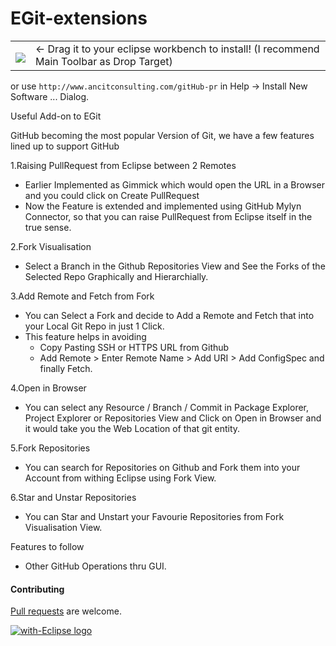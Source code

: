EGit-extensions
===============

<table style="border: none; width:100%">
  <tbody>
    <tr style="border:none;">
      <td style="vertical-align: middle; padding-top: 10px; border: none;">
        <a href="http://marketplace.eclipse.org/marketplace-client-intro?mpc_install=945463" title="Drag and drop onto a running Eclipse Main Toolbar to install GitHub Extensions">
          <img src="http://marketplace.eclipse.org/misc/installbutton.png">
        </a>
      </td>
      <td style="vertical-align: middle; text-align: left; border: none;">
        ← Drag it to your eclipse workbench to install! (I recommend Main Toolbar as Drop Target)</td>
    </tr>
  </tbody>
</table>

or use `http://www.ancitconsulting.com/gitHub-pr` in Help -> Install New Software ... Dialog.


Useful Add-on to EGit

GitHub becoming the most popular Version of Git, we have a few features lined up to support GitHub

1.Raising PullRequest from Eclipse between 2 Remotes
  - Earlier Implemented as Gimmick which would open the URL in a Browser and you could click on Create PullRequest
  - Now the Feature is extended and implemented using GitHub Mylyn Connector, so that you can raise PullRequest from Eclipse itself in the true sense.

2.Fork Visualisation
  - Select a Branch in the Github Repositories View and See the Forks of the Selected Repo Graphically and Hierarchially.

3.Add Remote and Fetch from Fork
  - You can Select a Fork and decide to Add a Remote and Fetch that into your Local Git Repo in just 1 Click.
  - This feature helps in avoiding 
    - Copy Pasting SSH or HTTPS URL from Github
    - Add Remote > Enter Remote Name > Add URI > Add ConfigSpec and finally Fetch.

4.Open in Browser
  - You can select any Resource / Branch / Commit in Package Explorer, Project Explorer or Repositories View and Click on Open in Browser and it would take you the Web Location of that git entity.

5.Fork Repositories
  - You can search for Repositories on Github and Fork them into your Account from withing Eclipse using Fork View.
  
6.Star and Unstar Repositories
  - You can Star and Unstart your Favourie Repositories from Fork Visualisation View.

Features to follow
  - Other GitHub Operations thru GUI.

#### Contributing

[Pull requests](http://help.github.com/send-pull-requests) are welcome.

<a href="http://with-eclipse.github.io/" target="_blank">
<img alt="with-Eclipse logo" src="http://with-eclipse.github.io/with-eclipse-0.jpg" /></a>

